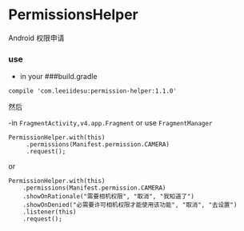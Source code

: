 # PermissionsHelper
Android 权限申请

### use
- in your ###build.gradle

```
compile 'com.leeiidesu:permission-helper:1.1.0'
````

然后


-in `FragmentActivity,v4.app.Fragment` or use `FragmentManager`

```
PermissionHelper.with(this)
     .permissions(Manifest.permission.CAMERA)
     .request();
```

or


```
PermissionHelper.with(this)
    .permissions(Manifest.permission.CAMERA)
    .showOnRationale("需要相机权限", "取消", "我知道了")
    .showOnDenied("必需要许可相机权限才能使用该功能", "取消", "去设置")
    .listener(this)
    .request();
```
